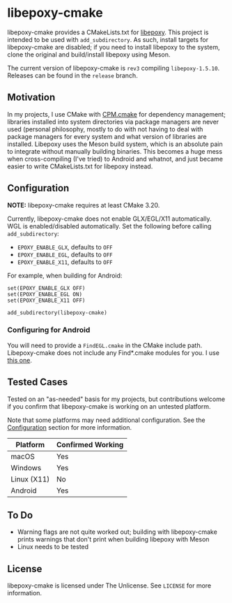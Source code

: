 # libepoxy-cmake

libepoxy-cmake provides a CMakeLists.txt for [libepoxy](https://github.com/anholt/libepoxy). This project is intended to be used with `add_subdirectory`. As such, install targets for libepoxy-cmake are disabled; if you need to install libepoxy to the system, clone the original and build/install libepoxy using Meson.

The current version of libepoxy-cmake is `rev3` compiling `libepoxy-1.5.10`. Releases can be found in the `release` branch.

## Motivation

In my projects, I use CMake with [CPM.cmake](https://github.com/cpm-cmake/CPM.cmake) for dependency management; libraries installed into system directories via package managers are never used (personal philosophy, mostly to do with not having to deal with package managers for every system and what version of libraries are installed. Libepoxy uses the Meson build system, which is an absolute pain to integrate without manually building binaries. This becomes a huge mess when cross-compiling (I've tried) to Android and whatnot, and just became easier to write CMakeLists.txt for libepoxy instead.

## Configuration

**NOTE:** libepoxy-cmake requires at least CMake 3.20.

Currently, libepoxy-cmake does not enable GLX/EGL/X11 automatically. WGL is enabled/disabled automatically. Set the following before calling `add_subdirectory`:
 - `EPOXY_ENABLE_GLX`, defaults to `OFF`
 - `EPOXY_ENABLE_EGL`, defaults to `OFF`
 - `EPOXY_ENABLE_X11`, defaults to `OFF`

For example, when building for Android:
```
set(EPOXY_ENABLE_GLX OFF)
set(EPOXY_ENABLE_EGL ON)
set(EPOXY_ENABLE_X11 OFF)

add_subdirectory(libepoxy-cmake)
```

### Configuring for Android

You will need to provide a `FindEGL.cmake` in the CMake include path. Libepoxy-cmake does not include any Find\*.cmake modules for you. I use [this one](https://github.com/rpavlik/cmake-modules/blob/main/FindEGL.cmake).

## Tested Cases
Tested on an "as-needed" basis for my projects, but contributions welcome if you confirm that libepoxy-cmake is working on an untested platform.

Note that some platforms may need additional configuration. See the [Configuration](#configuration) section for more information.

| Platform    | Confirmed Working |
|-------------|-------------------|
| macOS       | Yes               |
| Windows     | Yes               |
| Linux (X11) | No                |
| Android     | Yes               |

## To Do
 - Warning flags are not quite worked out; building with libepoxy-cmake prints warnings that don't print when building libepoxy with Meson
 - Linux needs to be tested

## License

libepoxy-cmake is licensed under The Unlicense. See `LICENSE` for more information.
